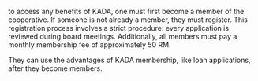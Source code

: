 to access any benefits of KADA, one must first become a member of the cooperative. If someone is not already a member, they must register. This registration process involves a strict procedure: every application is reviewed during board meetings. Additionally, all members must pay a monthly membership fee of approximately 50 RM.

They can use the advantages of KADA membership, like loan applications, after they become members. 
